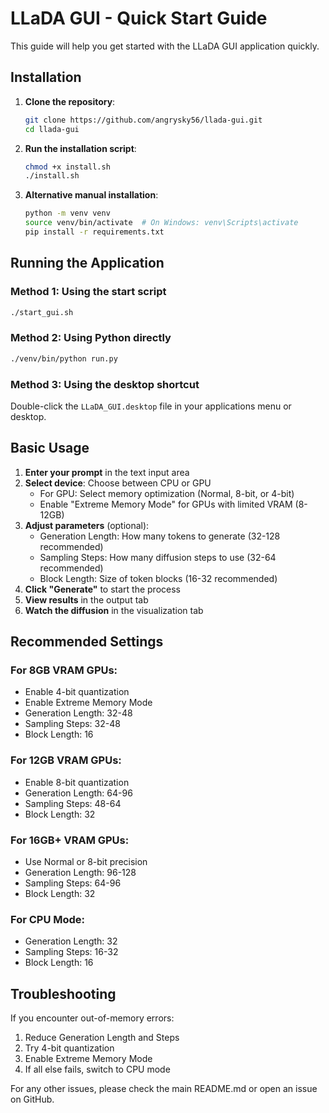# LLaDA GUI - Quick Start Guide

This guide will help you get started with the LLaDA GUI application quickly.

## Installation

1. **Clone the repository**:
   ```bash
   git clone https://github.com/angrysky56/llada-gui.git
   cd llada-gui
   ```

2. **Run the installation script**:
   ```bash
   chmod +x install.sh
   ./install.sh
   ```

3. **Alternative manual installation**:
   ```bash
   python -m venv venv
   source venv/bin/activate  # On Windows: venv\Scripts\activate
   pip install -r requirements.txt
   ```

## Running the Application

### Method 1: Using the start script
```bash
./start_gui.sh
```

### Method 2: Using Python directly
```bash
./venv/bin/python run.py
```

### Method 3: Using the desktop shortcut
Double-click the `LLaDA_GUI.desktop` file in your applications menu or desktop.

## Basic Usage

1. **Enter your prompt** in the text input area
2. **Select device**: Choose between CPU or GPU
   - For GPU: Select memory optimization (Normal, 8-bit, or 4-bit)
   - Enable "Extreme Memory Mode" for GPUs with limited VRAM (8-12GB)
3. **Adjust parameters** (optional):
   - Generation Length: How many tokens to generate (32-128 recommended)
   - Sampling Steps: How many diffusion steps to use (32-64 recommended)
   - Block Length: Size of token blocks (16-32 recommended)
4. **Click "Generate"** to start the process
5. **View results** in the output tab
6. **Watch the diffusion** in the visualization tab

## Recommended Settings

### For 8GB VRAM GPUs:
- Enable 4-bit quantization
- Enable Extreme Memory Mode
- Generation Length: 32-48
- Sampling Steps: 32-48
- Block Length: 16

### For 12GB VRAM GPUs:
- Enable 8-bit quantization
- Generation Length: 64-96
- Sampling Steps: 48-64
- Block Length: 32

### For 16GB+ VRAM GPUs:
- Use Normal or 8-bit precision
- Generation Length: 96-128
- Sampling Steps: 64-96
- Block Length: 32

### For CPU Mode:
- Generation Length: 32
- Sampling Steps: 16-32
- Block Length: 16

## Troubleshooting

If you encounter out-of-memory errors:
1. Reduce Generation Length and Steps
2. Try 4-bit quantization
3. Enable Extreme Memory Mode
4. If all else fails, switch to CPU mode

For any other issues, please check the main README.md or open an issue on GitHub.
